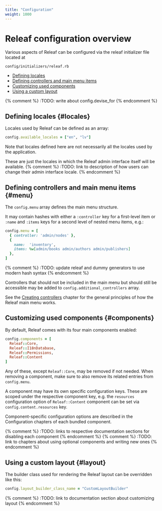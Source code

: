 ```yaml
---
title: "Configuration"
weight: 1000
---
```


# Releaf configuration overview

Various aspects of Releaf can be configured via the releaf initializer file located at

```
config/initializers/releaf.rb
```

* [Defining locales](#locales)
* [Defining controllers and main menu items](#menu)
* [Customizing used components](#components)
* [Using a custom layout](#layout)

{% comment %} :TODO: write about config.devise_for {% endcomment %}

## Defining locales {#locales}

Locales used by Releaf can be defined as an array:

```ruby
config.available_locales = ["en", "lv"]
```

Note that locales defined here are not necessarily all the locales used by the application.

These are just the locales in which the Releaf admin interface itself will be available.
{% comment %} :TODO: link to description of how users can change their admin interface locale. {% endcomment %}


## Defining controllers and main menu items {#menu}

The `config.menu` array defines the main menu structure.

It may contain hashes with either a `:controller` key for a first-level item or `:name` and `:items` keys for a second level of nested menu items, e.g.:

```ruby
config.menu = [
  { controller: 'admin/nodes' },
  {
    name:  'inventory',
    items: %w[admin/books admin/authors admin/publishers]
  },
]
```
{% comment %} :TODO: update releaf and dummy generators to use modern hash syntax {% endcomment %}

Controllers that should not be included in the main menu but should still be accessible may be added to `config.additional_controllers` array.

See the [Creating controllers](../../creating-controllers/) chapter for the general principles of how the Releaf main menu works.


## Customizing used components {#components}

By default, Releaf comes with its four main components enabled:

```ruby
config.components = [
  Releaf::Core,
  Releaf::I18nDatabase,
  Releaf::Permissions,
  Releaf::Content
]
```

Any of these, except `Releaf::Core`, may be removed if not needed. When removing a component, make sure to also remove its related entries from `config.menu`.

A component may have its own specific configuration keys. These are scoped under the respective component key, e.g. the `resources` configuration option of `Releaf::Content` component can be set via `config.content.resources` key.

Component-specific configuration options are described in the Configuration chapters of each bundled component.

{% comment %} :TODO: links to respective documentation sections for disabling each component {% endcomment %}
{% comment %} :TODO: link to chapters about using optional components and writing new ones {% endcomment %}

## Using a custom layout {#layout}

The builder class used for rendering the Releaf layout can be overridden like this:

```ruby
config.layout_builder_class_name = "CustomLayoutBuilder"
```

{% comment %} :TODO: link to documentation section about customizing layout {% endcomment %}




